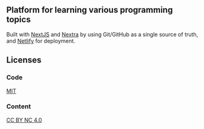 ## Platform for learning various programming topics

Built with [NextJS](https://nextjs.org/) and [Nextra](https://nextra.vercel.app/) by using Git/GitHub as a single source of truth, and [Netlify](https://www.netlify.com) for deployment.

## Licenses 

### Code

[MIT](/LICENSE)

### Content

[CC BY NC 4.0](https://creativecommons.org/licenses/by-nc/4.0/)

          

